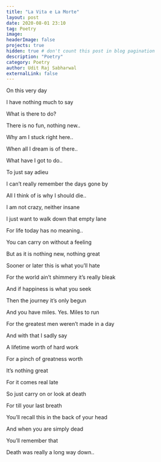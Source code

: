 ```yaml
---
title: "La Vita e La Morte"
layout: post
date: 2020-08-01 23:10
tag: Poetry
image:
headerImage: false
projects: true
hidden: true # don't count this post in blog pagination
description: "Poetry"
category: Poetry
author: Udit Raj Sabharwal
externalLink: false
---
```


On this very day

I have nothing much to say

What is there to do?

There is no fun, nothing new..

Why am I stuck right here..

When all I dream is of there..

What have I got to do..

To just say adieu

I can’t really remember the days gone by

All I think of is why I should die..

I am not crazy, neither insane

I just want to walk down that empty lane

For life today has no meaning..

You can carry on without a feeling

But as it is nothing new, nothing great

Sooner or later this is what you’ll hate

For the world ain’t shimmery it’s really bleak

And if happiness is what you seek

Then the journey it’s only begun

And you have miles. Yes. Miles to run

For the greatest men weren’t made in a day

And with that I sadly say

A lifetime worth of hard work

For a pinch of greatness worth

It’s nothing great

For it comes real late

So just carry on or look at death

For till your last breath

You’ll recall this in the back of your head

And when you are simply dead

You’ll remember that

Death was really a long way down..
